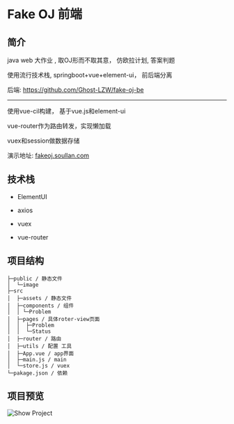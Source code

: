 # Fake OJ 前端

## 简介

java web 大作业 , 取OJ形而不取其意， 仿欧拉计划, 答案判题

使用流行技术栈, springboot+vue+element-ui， 前后端分离

后端: <https://github.com/Ghost-LZW/fake-oj-be>

<hr>

使用vue-cil构建， 基于vue.js和element-ui

vue-router作为路由转发，实现懒加载

vuex和session做数据存储

演示地址: [fakeoj.soullan.com](http://fakeoj.soullan.com)

## 技术栈

* ElementUI

* axios

* vuex

* vue-router

## 项目结构

```text
├─public / 静态文件
│  └─image
├─src
│  ├─assets / 静态文件
│  ├─components / 组件
│  │ └─Problem
│  ├─pages / 具体roter-view页面
│  │  ├─Problem
│  │  └─Status
│  ├─router / 路由
│  ├─utils / 配置 工具
│  ├─App.vue / app界面
│  ├─main.js / main
│  └─store.js / vuex
└─pakage.json / 依赖
```

## 项目预览

![Show Project](./image/show.gif)